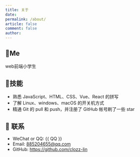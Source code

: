 ```yaml
---
title: 关于
date: 
permalink: /about/
article: false
comment: false
author:
---
```



## :whale2:Me
web前端小学生

## :ski:技能
* 熟悉 JavaScript、HTML、CSS、Vue、React 的拼写
* 了解 Linux、windows、macOS 的开关机方式
* 精通 Git 的 pull 和 push，并注册了 GitHub 帐号刷了一些 star

<!-- 本人↓↓↓

<img src='https://cdn.jsdelivr.net/gh/xugaoyi/image_store/blog/20200103123203.jpg' alt='本人照片' style="width:106px;"> -->


## :email: 联系

- WeChat or QQ: <a :href="qqUrl" class='qq'>{{ QQ }}</a>
- Email:  <a href="mailto:885204655@qq.com">885204655@qq.com</a>
- GitHub: <https://github.com/clozz-lin>

<script>
  export default {
    data(){
      return {
        QQ: '885204655',
        qqUrl: `tencent://message/?uin=${this.QQ}&Site=&Menu=yes`
      }
    },
    mounted(){
      const flag =  navigator.userAgent.match(/(phone|pad|pod|iPhone|iPod|ios|iPad|Android|Mobile|BlackBerry|IEMobile|MQQBrowser|JUC|Fennec|wOSBrowser|BrowserNG|WebOS|Symbian|Windows Phone)/i);
      if(flag){
        this.qqUrl = `mqqwpa://im/chat?chat_type=wpa&uin=${this.QQ}&version=1&src_type=web&web_src=oicqzone.com`
      }
    }
  }
</script>

